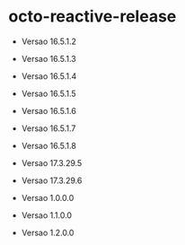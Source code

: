 # octo-reactive-release
- Versao 16.5.1.2
- Versao 16.5.1.3
- Versao 16.5.1.4
- Versao 16.5.1.5
- Versao 16.5.1.6

- Versao 16.5.1.7

- Versao 16.5.1.8

- Versao 17.3.29.5

- Versao 17.3.29.6

- Versao 1.0.0.0

- Versao 1.1.0.0

- Versao 1.2.0.0
